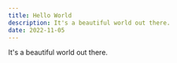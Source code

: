 ```yaml
---
title: Hello World
description: It's a beautiful world out there.
date: 2022-11-05
---
```


It's a beautiful world out there.
